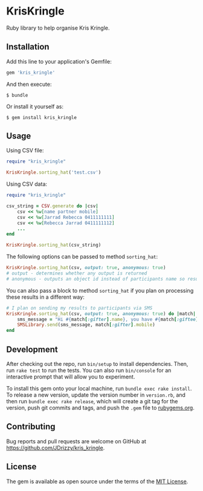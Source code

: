 # KrisKringle

Ruby library to help organise Kris Kringle.

## Installation

Add this line to your application's Gemfile:

```ruby
gem 'kris_kringle'
```

And then execute:

    $ bundle

Or install it yourself as:

    $ gem install kris_kringle

## Usage

Using CSV file:
```Ruby
require "kris_kringle"

KrisKringle.sorting_hat('test.csv')
```

Using CSV data:
```Ruby
require "kris_kringle"

csv_string = CSV.generate do |csv|
    csv << %w[name partner mobile]
    csv << %w[Jarrad Rebecca 0411111111]
    csv << %w[Rebecca Jarrad 0411111112]
    ...
end

KrisKringle.sorting_hat(csv_string)
```

The following options can be passed to method `sorting_hat`:
```Ruby
KrisKringle.sorting_hat(csv, output: true, anonymous: true)
# output - determines whether any output is returned
# anonymous - outputs an object id instead of participants name so results can be confirmed as unique but the results are left unknown
```

You can also pass a block to method `sorting_hat` if you plan on processing these results in a different way:
```Ruby
# I plan on sending my results to participants via SMS
KrisKringle.sorting_hat(csv, output: true, anonymous: true) do |match|
    sms_message = "Hi #{match[:gifter].name}, you have #{match[:giftee].name} for this years Kris Kringle!"
    SMSLibrary.send(sms_message, match[:gifter].mobile)
end
```

## Development

After checking out the repo, run `bin/setup` to install dependencies. Then, run `rake test` to run the tests. You can also run `bin/console` for an interactive prompt that will allow you to experiment.

To install this gem onto your local machine, run `bundle exec rake install`. To release a new version, update the version number in `version.rb`, and then run `bundle exec rake release`, which will create a git tag for the version, push git commits and tags, and push the `.gem` file to [rubygems.org](https://rubygems.org).

## Contributing

Bug reports and pull requests are welcome on GitHub at https://github.com/JDrizzy/kris_kringle.

## License

The gem is available as open source under the terms of the [MIT License](https://opensource.org/licenses/MIT).
